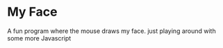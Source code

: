 # My Face
A fun program where the mouse draws my face.
just playing around with some more Javascript
